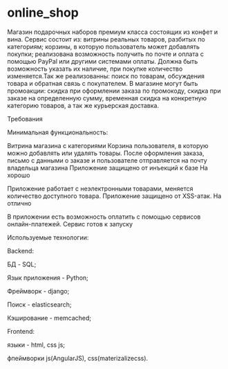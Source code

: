 # online_shop
Магазин подарочных наборов премиум класса состоящих из конфет и вина.
Сервис состоит из: витрины реальных товаров, разбитых по категориям; корзины, в которую пользователь может добавлять покупки; реализована возможность получить по почте и оплата с помощью PayPal или другими системами оплаты. Должна быть возможность указать их наличие, при покупке количество изменяется.Так же реализованны: поиск по товарам, обсуждения товара и обратная связь с покупателем. В магазине могут быть промоакции: скидка при оформлении заказа по промокоду, скидка при заказе на определенную сумму, временная скидка на конкретную категорию товаров, а так же курьерская доставка.

Требования

Минимальная функциональность:

Витрина магазина с категориями
Корзина пользователя, в которую можно добавлять или удалять товары.
После оформления заказа, письмо с данными о заказе и пользователе отправляется на почту владельца магазина
Приложение защищено от инъекций к базе
На хорошо

Приложение работает с неэлектронными товарами, меняется количество доступного товара.
Приложение защищено от XSS-атак.
На отлично

В приложении есть возможность оплатить с помощью сервисов онлайн-платежей.
Сервис готов к запуску 

Используемые технологии:

Backend:

  БД - SQL;
  
  Язык приложения - Python;
  
  Фреймворк - django;
  
  Поиск - elasticsearch;
  
  Кэширование - memcached;

Frontend:

  языки -  html, css js;
  
  фпеймворки js(AngularJS), css(materizalizecss).
